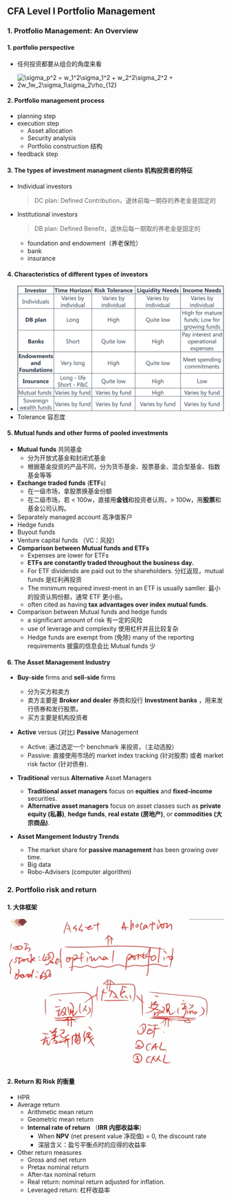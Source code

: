 ## CFA Level I Portfolio Management

### 1. Protfolio Management: An Overview

#### 1. portfolio perspective 

- 任何投资都要从组合的角度来看

- ![\sigma_p^2  = w_1^2\sigma_1^2 + w_2^2\sigma_2^2 + 2w_1w_2\sigma_1\sigma_2\rho_{12}](https://render.githubusercontent.com/render/math?math=%5Csigma_p%5E2%20%20%3D%20w_1%5E2%5Csigma_1%5E2%20%2B%20w_2%5E2%5Csigma_2%5E2%20%2B%202w_1w_2%5Csigma_1%5Csigma_2%5Crho_%7B12%7D)

#### 2. Portfolio management process

- planning step
- execution step
  - Asset allocation
  - Security analysis
  - Portfolio construction 结构
- feedback step

#### 3. The types of investment managment clients 机构投资者的特征

- Individual investors

  > DC plan: Defined Contribution，退休前每一期存的养老金是固定的

- Institutional investors

  > DB plan: Defined Benefit，退休后每一期取的养老金是固定的

  - foundation and endowment（养老保险）
  - bank
  - insurance

#### 4. Characteristics of different types of investors

- ![image-20210401095209040](https://raw.githubusercontent.com/silence/blog/assets/assets/20210401095318.png)
- Tolerance 容忍度

#### 5. Mutual funds and other forms of pooled investments

- **Mutual funds** 共同基金
  - 分为开放式基金和封闭式基金
  - 根据基金投资的产品不同，分为货币基金、股票基金、混合型基金、指数基金等等
- **Exchange traded funds** (**ETF**s)
  - 在一级市场，拿股票换基金份额
  - 在二级市场，若 < 100w，直接用**金钱**和投资者认购，> 100w，用**股票**和基金公司认购。
- Separately managed account 高净值客户
- Hedge funds 
- Buyout funds 
- Venture capital funds （VC：风投）
- **Comparison between Mutual funds and ETFs**
  - Expenses are lower for ETFs
  - **ETFs are constantly traded throughout the business day.**
  - For ETF dividends are paid out to the shareholders. 分红返现，mutual funds 是红利再投资
  - The minimum required invest-ment in an ETF is usually samller. 最小的投资认购份额，通常 ETF 更小些。
  - often cited as having **tax advantages over index mutual funds**.
- Comparison between Mutual funds and hedge funds
  - a significant amount of risk 有一定的风险
  - use of leverage and complexity 使用杠杆并且比较复杂
  - Hedge funds are exempt from (免除) many of the reporting requirements 披露的信息会比 Mutual funds 少

#### 6. The Asset Management Industry

- **Buy-side** firms and **sell-side** firms

  - 分为买方和卖方
  - 卖方主要是 **Broker and dealer** 券商和投行 **Investment banks** ，用来发行债券和发行股票。
  - 买方主要是机构投资者

- **Active** versus (对比) **Passive** Management

  - Active: 通过选定一个 benchmark 来投资，（主动选股）
  - Passive: 直接使用市场的 market index tracking (针对股票) 或者 market risk factor (针对债券).

- **Traditional** versus **Alternative** Asset Managers

  - **Traditional asset managers** focus on **equities** and **fixed-income** securities.
  - **Alternative asset managers** focus on asset classes such as **private equity (私募)**, **hedge funds**, **real estate (房地产)**, or **commodities (大宗商品)**. 

- **Asset Mangement Industry Trends**

  - The market share for **passive management** has been growing over time.
  - Big data
  - Robo-Advisers (computer algorithm)

### 2. Portfolio risk and return

#### 1. 大体框架

![image-20210405180916427](https://raw.githubusercontent.com/silence/blog/assets/assets/20210405180916.png)

#### 2. Return 和 Risk 的衡量

- HPR
- Average return
  - Arithmetic mean return
  - Geometric mean return
  - **Internal rate of return**  （**IRR 内部收益率**）
    - When **NPV** (net present value 净现值) = 0, the discount rate
    - 深层含义：盈亏平衡点时的应得的收益率
- Other return measures
  - Gross and net return
  - Pretax nominal return
  - After-tax nominal return 
  - Real return: nominal return adjusted for inflation.
  - Leveraged return: 杠杆收益率









